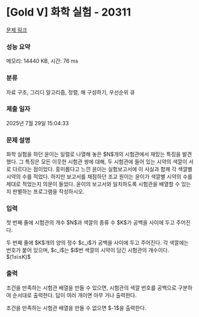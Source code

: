 # [Gold V] 화학 실험 - 20311 

[문제 링크](https://www.acmicpc.net/problem/20311) 

### 성능 요약

메모리: 14440 KB, 시간: 76 ms

### 분류

자료 구조, 그리디 알고리즘, 정렬, 해 구성하기, 우선순위 큐

### 제출 일자

2025년 7월 29일 15:04:33

### 문제 설명

<p>화학 실험을 하던 윤이는 일렬로 나열해 놓은 $N$개의 시험관에서 재밌는 특징을 발견했다. 그 특징은 모든 이웃한 시험관 쌍에 대해, 두 시험관에 들어 있는 시약의 색깔이 서로 다르다는 점이었다. 흥미롭다고 느낀 윤이는 실험보고서에 이 사실과 함께 각 색깔별 시약의 수를 적었다. 하지만 보고서를 채점하던 조교 원이는 윤이가 색깔별 시약의 수를 제대로 적었는지 의문이 들었다. 윤이의 보고서와 일치하도록 시험관을 배열할 수 있는지 판별하는 프로그램을 작성하시오.</p>

### 입력 

 <p>첫 번째 줄에 시험관의 개수 $N$과 색깔의 종류 수 $K$가 공백을 사이에 두고 주어진다.</p>

<p>두 번째 줄에 $K$개의 양의 정수 $c_i$가 공백을 사이에 두고 주어진다. 각 색깔에는 번호가 붙어 있으며, $c_i$는 $i$번 색깔의 시약이 담긴 시험관의 개수이다. $(1≤i≤K)$</p>

### 출력 

 <p>조건을 만족하는 시험관 배열을 만들 수 있으면, 시험관의 색깔 번호를 공백으로 구분하여 순서대로 출력한다. 답이 여러 개이면 아무 거나 출력한다.</p>

<p>조건을 만족하는 시험관 배열을 만들 수 없으면 $-1$을 출력한다.</p>

